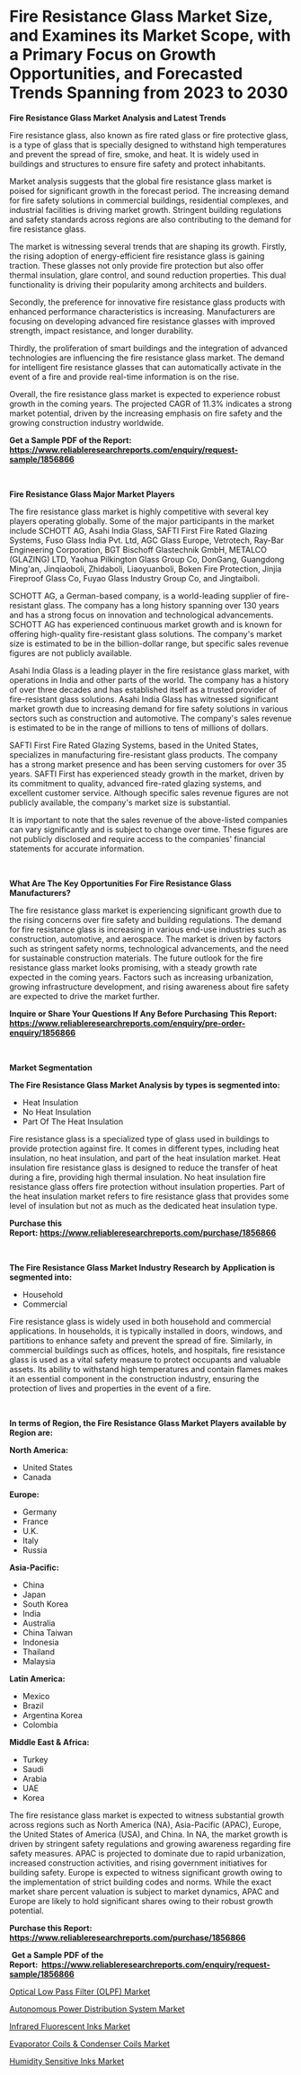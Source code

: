 <p><h1>Fire Resistance Glass Market Size, and Examines its Market Scope, with a Primary Focus on Growth Opportunities, and Forecasted Trends Spanning from 2023 to 2030</h1></p><p><strong>Fire Resistance Glass Market Analysis and Latest Trends</strong></p>
<p><p>Fire resistance glass, also known as fire rated glass or fire protective glass, is a type of glass that is specially designed to withstand high temperatures and prevent the spread of fire, smoke, and heat. It is widely used in buildings and structures to ensure fire safety and protect inhabitants.</p><p>Market analysis suggests that the global fire resistance glass market is poised for significant growth in the forecast period. The increasing demand for fire safety solutions in commercial buildings, residential complexes, and industrial facilities is driving market growth. Stringent building regulations and safety standards across regions are also contributing to the demand for fire resistance glass.</p><p>The market is witnessing several trends that are shaping its growth. Firstly, the rising adoption of energy-efficient fire resistance glass is gaining traction. These glasses not only provide fire protection but also offer thermal insulation, glare control, and sound reduction properties. This dual functionality is driving their popularity among architects and builders.</p><p>Secondly, the preference for innovative fire resistance glass products with enhanced performance characteristics is increasing. Manufacturers are focusing on developing advanced fire resistance glasses with improved strength, impact resistance, and longer durability.</p><p>Thirdly, the proliferation of smart buildings and the integration of advanced technologies are influencing the fire resistance glass market. The demand for intelligent fire resistance glasses that can automatically activate in the event of a fire and provide real-time information is on the rise.</p><p>Overall, the fire resistance glass market is expected to experience robust growth in the coming years. The projected CAGR of 11.3% indicates a strong market potential, driven by the increasing emphasis on fire safety and the growing construction industry worldwide.</p></p>
<p><strong>Get a Sample PDF of the Report:&nbsp; <a href="https://www.reliableresearchreports.com/enquiry/request-sample/1856866">https://www.reliableresearchreports.com/enquiry/request-sample/1856866</a></strong></p>
<p>&nbsp;</p>
<p><strong>Fire Resistance Glass Major Market Players</strong></p>
<p><p>The fire resistance glass market is highly competitive with several key players operating globally. Some of the major participants in the market include SCHOTT AG, Asahi India Glass, SAFTI First Fire Rated Glazing Systems, Fuso Glass India Pvt. Ltd, AGC Glass Europe, Vetrotech, Ray-Bar Engineering Corporation, BGT Bischoff Glastechnik GmbH, METALCO (GLAZING) LTD, Yaohua Pilkington Glass Group Co, DonGang, Guangdong Ming'an, Jinqiaoboli, Zhidaboli, Liaoyuanboli, Boken Fire Protection, Jinjia Fireproof Glass Co, Fuyao Glass Industry Group Co, and Jingtaiboli.</p><p>SCHOTT AG, a German-based company, is a world-leading supplier of fire-resistant glass. The company has a long history spanning over 130 years and has a strong focus on innovation and technological advancements. SCHOTT AG has experienced continuous market growth and is known for offering high-quality fire-resistant glass solutions. The company's market size is estimated to be in the billion-dollar range, but specific sales revenue figures are not publicly available.</p><p>Asahi India Glass is a leading player in the fire resistance glass market, with operations in India and other parts of the world. The company has a history of over three decades and has established itself as a trusted provider of fire-resistant glass solutions. Asahi India Glass has witnessed significant market growth due to increasing demand for fire safety solutions in various sectors such as construction and automotive. The company's sales revenue is estimated to be in the range of millions to tens of millions of dollars.</p><p>SAFTI First Fire Rated Glazing Systems, based in the United States, specializes in manufacturing fire-resistant glass products. The company has a strong market presence and has been serving customers for over 35 years. SAFTI First has experienced steady growth in the market, driven by its commitment to quality, advanced fire-rated glazing systems, and excellent customer service. Although specific sales revenue figures are not publicly available, the company's market size is substantial.</p><p>It is important to note that the sales revenue of the above-listed companies can vary significantly and is subject to change over time. These figures are not publicly disclosed and require access to the companies' financial statements for accurate information.</p></p>
<p>&nbsp;</p>
<p><strong>What Are The Key Opportunities For Fire Resistance Glass Manufacturers?</strong></p>
<p><p>The fire resistance glass market is experiencing significant growth due to the rising concerns over fire safety and building regulations. The demand for fire resistance glass is increasing in various end-use industries such as construction, automotive, and aerospace. The market is driven by factors such as stringent safety norms, technological advancements, and the need for sustainable construction materials. The future outlook for the fire resistance glass market looks promising, with a steady growth rate expected in the coming years. Factors such as increasing urbanization, growing infrastructure development, and rising awareness about fire safety are expected to drive the market further.</p></p>
<p><strong>Inquire or Share Your Questions If Any Before Purchasing This Report: <a href="https://www.reliableresearchreports.com/enquiry/pre-order-enquiry/1856866">https://www.reliableresearchreports.com/enquiry/pre-order-enquiry/1856866</a></strong></p>
<p>&nbsp;</p>
<p><strong>Market Segmentation</strong></p>
<p><strong>The Fire Resistance Glass Market Analysis by types is segmented into:</strong></p>
<p><ul><li>Heat Insulation</li><li>No Heat Insulation</li><li>Part Of The Heat Insulation</li></ul></p>
<p><p>Fire resistance glass is a specialized type of glass used in buildings to provide protection against fire. It comes in different types, including heat insulation, no heat insulation, and part of the heat insulation market. Heat insulation fire resistance glass is designed to reduce the transfer of heat during a fire, providing high thermal insulation. No heat insulation fire resistance glass offers fire protection without insulation properties. Part of the heat insulation market refers to fire resistance glass that provides some level of insulation but not as much as the dedicated heat insulation type.</p></p>
<p><strong>Purchase this Report:&nbsp;<a href="https://www.reliableresearchreports.com/purchase/1856866">https://www.reliableresearchreports.com/purchase/1856866</a></strong></p>
<p>&nbsp;</p>
<p><strong>The Fire Resistance Glass Market Industry Research by Application is segmented into:</strong></p>
<p><ul><li>Household</li><li>Commercial</li></ul></p>
<p><p>Fire resistance glass is widely used in both household and commercial applications. In households, it is typically installed in doors, windows, and partitions to enhance safety and prevent the spread of fire. Similarly, in commercial buildings such as offices, hotels, and hospitals, fire resistance glass is used as a vital safety measure to protect occupants and valuable assets. Its ability to withstand high temperatures and contain flames makes it an essential component in the construction industry, ensuring the protection of lives and properties in the event of a fire.</p></p>
<p>&nbsp;</p>
<p><strong>In terms of Region, the Fire Resistance Glass Market Players available by Region are:</strong></p>
<p>
    <p> <strong> North America: </strong>
        <ul>
            <li>United States</li>
            <li>Canada</li>
        </ul>
        </p> 
    <p> <strong> Europe: </strong>
        <ul>
            <li>Germany</li>
            <li>France</li>
            <li>U.K.</li>
            <li>Italy</li>
            <li>Russia</li>
        </ul>
        </p> 
    <p> <strong> Asia-Pacific: </strong>
        <ul>
            <li>China</li>
            <li>Japan</li>
            <li>South Korea</li>
            <li>India</li>
            <li>Australia</li>
            <li>China Taiwan</li>
            <li>Indonesia</li>
            <li>Thailand</li>
            <li>Malaysia</li>
        </ul>
        </p> 
    <p> <strong> Latin America: </strong>
        <ul>
            <li>Mexico</li>
            <li>Brazil</li>
            <li>Argentina Korea</li>
            <li>Colombia</li>
        </ul>
        </p> 
    <p> <strong> Middle East & Africa: </strong>
        <ul>
            <li>Turkey</li>
            <li>Saudi</li>
            <li>Arabia</li>
            <li>UAE</li>
            <li>Korea</li>
        </ul>
    </p>
    </p>
<p><p>The fire resistance glass market is expected to witness substantial growth across regions such as North America (NA), Asia-Pacific (APAC), Europe, the United States of America (USA), and China. In NA, the market growth is driven by stringent safety regulations and growing awareness regarding fire safety measures. APAC is projected to dominate due to rapid urbanization, increased construction activities, and rising government initiatives for building safety. Europe is expected to witness significant growth owing to the implementation of strict building codes and norms. While the exact market share percent valuation is subject to market dynamics, APAC and Europe are likely to hold significant shares owing to their robust growth potential.</p></p>
<p><strong>Purchase this Report: <a href="https://www.reliableresearchreports.com/purchase/1856866">https://www.reliableresearchreports.com/purchase/1856866</a></strong></p>
<p>&nbsp;<strong>Get a Sample PDF of the Report:&nbsp;&nbsp;<a href="https://www.reliableresearchreports.com/enquiry/request-sample/1856866">https://www.reliableresearchreports.com/enquiry/request-sample/1856866</a></strong></p>
<p><strong></strong></p>
<p><p><a href="https://medium.com/@yvettelesch/optical-low-pass-filter-olpf-market-focuses-on-market-share-size-and-projected-forecast-till-36344a397e5a">Optical Low Pass Filter (OLPF) Market</a></p><p><a href="https://medium.com/@tatemonahan564856/autonomous-power-distribution-system-market-exploring-market-share-market-trends-and-future-984e1cf06825">Autonomous Power Distribution System Market</a></p><p><a href="https://medium.com/@aniket.reportprime23/infrared-fluorescent-inks-market-insights-into-market-cagr-market-trends-and-growth-strategies-2a49ac860248">Infrared Fluorescent Inks Market</a></p><p><a href="https://medium.com/@marlonblick/evaporator-coils-condenser-coils-market-report-reveals-the-latest-trends-and-growth-opportunities-06f982d928a2">Evaporator Coils & Condenser Coils Market</a></p><p><a href="https://medium.com/@shivangi.reportprime/humidity-sensitive-inks-market-size-cagr-trends-2024-2030-1d480a0244dd">Humidity Sensitive Inks Market</a></p></p>